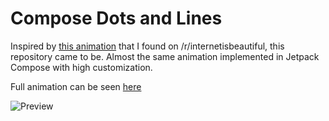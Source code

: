 # Compose Dots and Lines

Inspired by [this animation](https://nbasic.net/apps/particles.html) that I found on /r/internetisbeautiful, this repository came to be. Almost the same animation implemented in Jetpack Compose with high customization.

Full animation can be seen [here](https://youtu.be/iCe5f7L9vBg)

![Preview](https://github.com/halilozercan/compose-dotsandlines/raw/main/dotsandlines.gif)
